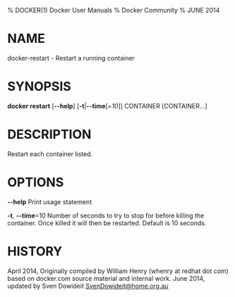 % DOCKER(1) Docker User Manuals
% Docker Community
% JUNE 2014
# NAME
docker-restart - Restart a running container

# SYNOPSIS
**docker restart**
[**--help**]
[**-t**|**--time**[=*10*]]
CONTAINER [CONTAINER...]

# DESCRIPTION
Restart each container listed.

# OPTIONS
**--help**
  Print usage statement

**-t**, **--time**=10
   Number of seconds to try to stop for before killing the container. Once killed it will then be restarted. Default is 10 seconds.

# HISTORY
April 2014, Originally compiled by William Henry (whenry at redhat dot com)
based on docker.com source material and internal work.
June 2014, updated by Sven Dowideit <SvenDowideit@home.org.au>
